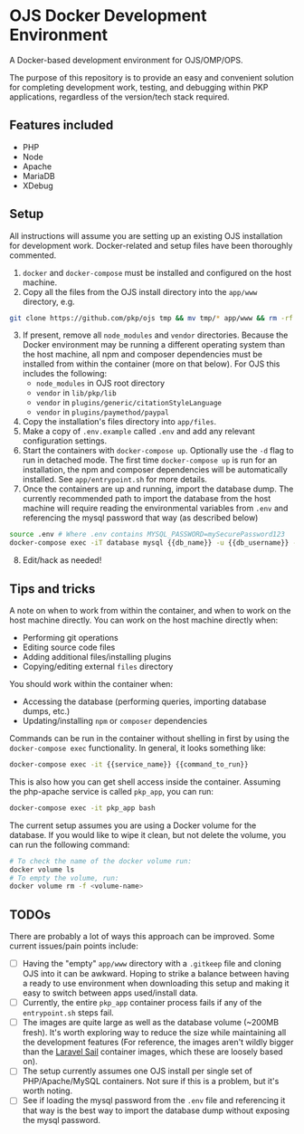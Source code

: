 # OJS Docker Development Environment

A Docker-based development environment for OJS/OMP/OPS.

The purpose of this repository is to provide an easy and convenient solution for completing development work, testing, and debugging within PKP applications, regardless of the version/tech stack required.

## Features included

- PHP
- Node
- Apache
- MariaDB
- XDebug

## Setup

All instructions will assume you are setting up an existing OJS installation for development work. Docker-related and setup files have been thoroughly commented. 

1) `docker` and `docker-compose` must be installed and configured on the host machine.
2) Copy all the files from the OJS install directory into the `app/www` directory, e.g.

```bash
git clone https://github.com/pkp/ojs tmp && mv tmp/* app/www && rm -rf tmp
```

3) If present, remove all `node_modules` and `vendor` directories. Because the Docker environment may be running a different operating system than the host machine, all npm and composer dependencies must be installed from within the container (more on that below). For OJS this includes the following:
    - `node_modules` in OJS root directory
    - `vendor` in `lib/pkp/lib`
    - `vendor` in `plugins/generic/citationStyleLanguage`
    - `vendor` in `plugins/paymethod/paypal`
4) Copy the installation's files directory into `app/files`.
5) Make a copy of `.env.example` called `.env` and add any relevant configuration settings.
6) Start the containers with `docker-compose up`. Optionally use the `-d` flag to run in detached mode. The first time `docker-compose up` is run for an installation, the npm and composer dependencies will be automatically installed. See `app/entrypoint.sh` for more details.
7) Once the containers are up and running, import the database dump. The currently recommended path to import the database from the host machine will require reading the environmental variables from `.env` and referencing the mysql password that way (as described below)

```bash
source .env # Where .env contains MYSQL_PASSWORD=mySecurePassword123
docker-compose exec -iT database mysql {{db_name}} -u {{db_username}} --password=$MYSQL_PASSWORD < {{backup.sql}}
```

8) Edit/hack as needed!

## Tips and tricks

A note on when to work from within the container, and when to work on the host machine directly. You can work on the host machine directly when:
- Performing git operations
- Editing source code files
- Adding additional files/installing plugins
- Copying/editing external `files` directory

You should work within the container when:
- Accessing the database (performing queries, importing database dumps, etc.)
- Updating/installing `npm` or `composer` dependencies

Commands can be run in the container without shelling in first by using the `docker-compose exec` functionality. In general, it looks something like:

```bash
docker-compose exec -it {{service_name}} {{command_to_run}}
```

This is also how you can get shell access inside the container. Assuming the php-apache service is called `pkp_app`, you can run:

```bash
docker-compose exec -it pkp_app bash
```

The current setup assumes you are using a Docker volume for the database. If you would like to wipe it clean, but not delete the volume, you can run the following command:

```bash
# To check the name of the docker volume run:
docker volume ls
# To empty the volume, run:
docker volume rm -f <volume-name>
```

## TODOs

There are probably a lot of ways this approach can be improved. Some current issues/pain points include:
- [ ] Having the "empty" `app/www` directory with a `.gitkeep` file and cloning OJS into it can be awkward. Hoping to strike a balance between having a ready to use environment when downloading this setup and making it easy to switch between apps used/install data.
- [ ] Currently, the entire `pkp_app` container process fails if any of the `entrypoint.sh` steps fail.
- [ ] The images are quite large as well as the database volume (~200MB fresh). It's worth exploring way to reduce the size while maintaining all the development features (For reference, the images aren't wildly bigger than the [Laravel Sail](https://laravel.com/docs/10.x/sail) container images, which these are loosely based on).
- [ ] The setup currently assumes one OJS install per single set of PHP/Apache/MySQL containers. Not sure if this is a problem, but it's worth noting.
- [ ] See if loading the mysql password from the `.env` file and referencing it that way is the best way to import the database dump without exposing the mysql password.
